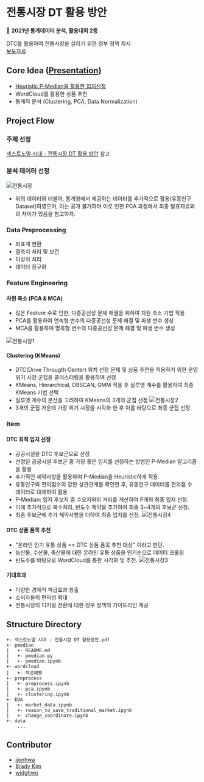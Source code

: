 # 전통시장 DT 활용 방안
🥈 **2021년 통계데이터 분석, 활용대회 2등**

DTC를 활용하여 전통시장을 살리기 위한 정부 정책 제시  
[보도자료](http://kostat.go.kr/assist/synap/preview/skin/miri.html?fn=d6554175255502130204631&rs=/assist/synap/preview)

## Core Idea ([Presentation](https://github.com/jjonhwa/Policy-to-utilize-DT-in-traditional-markets/blob/main/%EB%84%A5%EC%8A%A4%ED%8A%B8%EB%85%B8%EB%A9%80%20%EC%8B%9C%EB%8C%80%20-%20%EC%A0%84%ED%86%B5%EC%8B%9C%EC%9E%A5%20DT%20%ED%99%9C%EC%9A%A9%20%EB%B0%A9%EC%95%88.pdf))
- [Heuristic P-Median을 활용한 입지선정](https://github.com/jjonhwa/Policy-to-utilize-DT-in-traditional-markets/tree/main/pmedian)
- WordCloud를 활용한 상품 추천
- 통계적 분석 (Clustering, PCA, Data Normalization)


## Project Flow
### 주제 선정
[넥스트노멀 시대 - 전통시장 DT 활용 방안](https://github.com/jjonhwa/Policy-to-utilize-DT-in-traditional-markets./blob/main/%EB%84%A5%EC%8A%A4%ED%8A%B8%EB%85%B8%EB%A9%80%20%EC%8B%9C%EB%8C%80%20-%20%EC%A0%84%ED%86%B5%EC%8B%9C%EC%9E%A5%20DT%20%ED%99%9C%EC%9A%A9%20%EB%B0%A9%EC%95%88.pdf) 참고

### 분석 데이터 선정
![전통시장](https://user-images.githubusercontent.com/53552847/142356042-f6e05621-fa81-435a-be3f-464f9ab7a453.jpg)
- 위의 데이터와 더불어, 통계청에서 제공하는 데이터를 추가적으로 활용(유동인구 Dataset)하였으며, 이는 공개 불가하며 이로 인한 PCA 과정에서 최종 발표자료와의 차이가 있음을 참고하자.

### Data Preprocessing
- 좌표계 변환
- 결측치 처리 및 보간
- 이상치 처리
- 데이터 정규화

### Feature Engineering
#### 차원 축소 (PCA & MCA)
- 많은 Feature 수로 인한, 다중공선성 문제 해결을 위하여 차원 축소 기법 적용
- PCA를 활용하여 연속형 변수의 다중공선성 문제 해결 및 파생 변수 생성
- MCA를 활용하여 명목형 변수의 다중공선성 문제 해결 및 파생 변수 생성

![전통시장1](https://user-images.githubusercontent.com/53552847/142358764-101fd579-5e04-4ca6-93e3-9682a24c7c4f.jpg)

#### Clustering (KMeans)
- DTC(Drive Througth Center) 위치 선정 문제 및 상품 추천을 적용하기 위한 운영위기 시장 군집을 클러스터링을 활용하여 선정
- KMeans, Hierarchical, DBSCAN, GMM 적용 후 실루엣 계수를 활용하여 최종 KMeans 기법 선택
- 실루엣 계수의 분산을 고려하여 KMeans의 3개의 군집 선정
![전통시장2](https://user-images.githubusercontent.com/53552847/142359351-021fea0d-da10-4d71-b241-9bdeddb17e8b.jpg)
- 3개의 군집 가운데 가장 위기 시장을 시각화 한 후 이를 바탕으로 최종 군집 선정

### Item
#### DTC 최적 입지 선정
- 공공시설을 DTC 후보군으로 선정 
- 선정된 공공시설 후보군 중 가장 좋은 입지를 선정하는 방법인 P-Median 알고리즘을 활용
- 추가적인 제약사항을 활용하여 P-Median을 Heuristic하게 적용.
- 유동인구와 편의점수의 강한 상관관계를 확인한 후, 유동인구 데이터를 편의점 수 데이터로 대체하여 활용
- P-Median: 입지 후보지 중 수요지와의 거리를 계산하여 P개의 최종 입지 선정.
- 이에 추가적으로 복수처리, 빈도수 제약을 추가하여 최종 3~4개의 후보군 선정.
- 최종 후보군에 추가 제약사항을 더하여 최종 입지를 선정.
![전통시장4](https://user-images.githubusercontent.com/53552847/142362059-049b28a2-2eb1-48e1-b9fc-139db10c4d08.jpg)

#### DTC 상품 품목 추천
- "온라인 인기 유통 상품 == DTC 상품 품목 추천 대상" 이라고 판단.
- 농산물, 수산물, 축산물에 대한 온라인 유통 상품을 인기순으로 데이터 크롤링
- 빈도수를 바탕으로 WordCloud를 통한 시각화 및 추천.
![전통시장3](https://user-images.githubusercontent.com/53552847/142362044-d44628f7-7529-4277-965c-ee4a7818acb1.jpg)


#### 기대효과
- 다양한 경제적 파급효과 창출
- 소비자들의 편의성 확대
- 전통시장의 디지털 전환에 대한 정부 정책의 가이드라인 제공

## Structure Directory
```
+- 넥스트노멀 시대 - 전통시장 DT 활용방안.pdf
+- pmedian
|   +- README.md
|   +- pmedian.py
|   +- pmedian.ipynb
+- wordcloud
|   +- 작성예쩡
+- preprocess
|   +- preprocess.ipynb
|   +- pca.ipynb
|   +- clustering.ipynb
+- EDA
|   +- market_data.ipynb
|   +- reason_to_save_traditional_market.ipynb
|   +- change_coordinate.ipynb
+- data
    ...
```

## Contributor
- [jjonhwa](https://github.com/jjonhwa)
- [Brady Kim](https://github.com/fenzhantw)
- [wjdghwo](https://github.com/wjdghwo)


